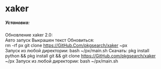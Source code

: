 # xaker
<h5>Установка:</h5>

Обновление xaker 2.0:</br>
Авто запуск
Выкрашен текст
Обновиться:<br>
rm -rf px
git clone https://GitHub.Com/pkgsearch/xaker ~px <br>
Запуск из любой директории:
bash ~/px/main.sh <be>
Скачать:<be>
pkg install python && pkg install git && git clone https://GitHub.com/pkgsearch/xaker ~/px
Запуск из любой директории:
bash ~/px/main.sh
